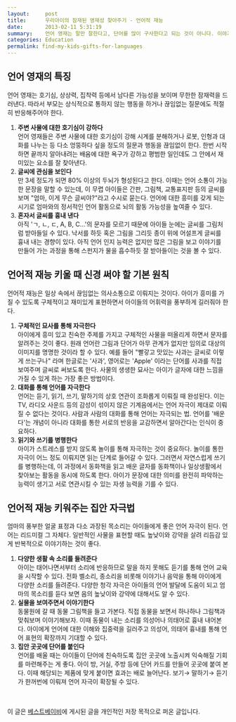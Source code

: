 ```yaml
---
layout:     post
title:      우리아이의 잠재된 영재성 찾아주기 - 언어적 재능
date:       2013-02-11 5:31:19
summary:    언어 영재는 말만 잘한다고, 단어를 많이 구사한다고 되는 것이 아니다. 이야기를 자유자재로 표현할 줄 아는 상상력, 창의력이 전제되어야 한다. 다양한 소리를 통해 청각을 자극해주고 실제 사물과 접목하는 과정을 통해 아이의 언어적 재능이 길러진다.
categories: Education
permalink: find-my-kids-gifts-for-languages
---
```



## 언어 영재의 특징

언어 영재는 호기심, 상상력, 집착력 등에서 남다른 가능성을 보이며 무한한 잠재력을 드러낸다. 따라서 부모는 상식적으로 통하지 않는 행동을 하거나 끊임없는 질문에도 적절히 반응해주어야 한다.

1. <strong>주변 사물에 대한 호기심이 강하다</strong>      
언어 영재들은 주변 사물에 대한 호기심이 강해 시계를 분해하거나 로봇, 인형과 대화를 나누는 등 다소 엉뚱하다 싶을 정도의 질문과 행동을 끊임없이 한다. 한번 시작하면 끝까지 알아내려는 배움에 대한 욕구가 강하고 평범한 일인데도 그 안에서 재미있는 요소를 잘 찾아낸다.
2. <strong>글씨에 관심을 보인다</strong>      
만 3세 정도가 되면 80% 이상의 두뇌가 형성된다고 한다. 이때는 언어 소통이 가능한 문장을 말할 수 있는데, 이 무렵 아이들은 간판, 그림책, 교통표지판 등의 글씨를 보며 "엄마, 이게 무슨 글씨야?"라고 수시로 묻는다. 언어에 대한 흥미를 갖게 되는 시기로 엄마와의 정서적인 언어 활동으로 뇌의 활동 가능성을 높여줄 수 있다.
3. <strong>혼자서 글씨를 흉내 낸다</strong>      
아직 'ㄱ, ㄴ, ㄷ, A, B, C…'의 문자를 모르기 때문에 아이들 눈에는 글씨를 그림처럼 받아들일 수 있다. 낙서를 하듯 혹은 그림을 그리듯 종이 위에 어설프게 글씨를 흉내 내는 경향이 있다. 아직 언어 인지 능력은 없지만 많은 그림을 보고 이야기를 만들어 가는 과정을 통해 스펀지가 물을 흡수하듯 잘 받아들이는 것을 볼 수 있다.



## 언어적 재능 키울 때 신경 써야 할 기본 원칙

언어적 재능은 일상 속에서 끊임없는 의사소통으로 이뤄지는 것이다. 아이가 흥미를 가질 수 있도록 구체적이고 재미있게 표현하면서 아이들의 어휘력을 풍부하게 길러줘야 한다.

1. <strong>구체적인 묘사를 통해 자극한다</strong>      
아이에게 흥미 있고 친숙한 주제를 가지고 구체적인 사물을 떠올리게 하면서 문자를 알려주는 것이 좋다. 원래 언어란 그림과 단어가 아무 관계가 없지만 임의로 대상의 이미지를 명명한 것이라 할 수 있다. 예를 들어 "빨갛고 맛있는 사과는 글씨로 이렇게 쓰는구나" 라며 한글로는 '사과', 영어로는 'Apple' 이라는 단어를 사과를 직접 보여주며 글씨로 써보도록 한다. 사물의 생생한 묘사는 아이가 글자에 대한 느낌을 가질 수 있게 하는 가장 좋은 방법이다.
2. <strong>대화를 통해 언어를 자극한다</strong>      
언어는 듣기, 읽기, 쓰기, 말하기의 상호 연관이 조화롭게 이뤄질 때 완성된다. 이는 TV, 라디오 사운드 등의 감성이 섞이지 않은 기계음에서는 언어 자극이 제대로 이뤄질 수 없다는 것이다. 사람과 사람의 대화를 통해 언어는 자극되는 법. 언어를 '배운다'는 개념이 아니라 대화를 통한 서로의 반응을 교감하면서 알아간다는 인식이 중요하다.
3. <strong>읽기와 쓰기를 병행한다</strong>      
아이가 스트레스를 받지 않도록 놀이를 통해 자극하는 것이 중요하다. 놀이를 통한 자극이 어느 정도 이뤄지면 읽는 단계로 들어갈 수 있다. 그러면서 자연스럽게 쓰기를 병행하는데, 이 과정에서 동화책을 읽고 배운 글자를 동화책이나 일상생활에서 찾아보는 활동을 동시에 하도록 한다. 아이가 문장에 대한 의미를 완전히 파악하는 능력이 생기고 서로 연관시킬 수 있는 자생 능력을 기를 수 있다.



## 언어적 재능 키워주는 집안 자극법

엄마의 풍부한 얼굴 표정과 다소 과장된 목소리는 아이들에게 좋은 언어 자극이 된다. 언어는 리드미컬 그 자체다. 일반적인 사물을 표현할 때도 높낮이와 강약을 살려 리듬감 있게 반복적으로 이야기하는 것이 좋다.

1. <strong>다양한 생활 속 소리를 들려준다</strong>      
아이는 태어나면서부터 소리에 반응하므로 말을 하지 못해도 듣기를 통해 언어 교육을 시작할 수 있다. 전화 벨소리, 종소리을 비롯해 이야기나 음악을 통해 아이에게 다양한 소리를 들려준다. 다양한 청각 자극은 아이들의 언어 발달에 도움이 되고 엄마의 목소리를 듣다 보면 음의 높낮이와 강약에 대해서도 알 수 있다.
2. <strong>실물을 보여주면서 이야기한다</strong>       
동물원에 갈 때 동물 그림책을 들고 가본다. 직접 동물을 보면서 하나하나 그림책과 맞춰보며 이야기해보자. 이때 동물이 내는 소리를 의성어나 의태어로 흉내 내어본다. 아이에게 언어에 대한 이해와 집중력을 길러주고 의성어, 의태어 흉내를 통해 언어 표현의 확장까지 기대할 수 있다.
3. <strong>집안 곳곳에 단어를 붙인다</strong>       
언어를 배울 때는 아이들이 단어에 친숙하도록 집안 곳곳에 노출시켜 익숙해질 기회를 마련해주는 게 좋다. 아이 방, 거실, 주방 등에 단어 카드를 만들어 곳곳에 붙여 본다. 이때 해당되는 제품에 맞게 붙이면 효과는 배로 늘어난다. 보기→ 말하기→ 듣기가 한꺼번에 이뤄져 언어 자극이 확장될 수 있다.


<br /><br />
이 글은 [베스트베이비](http://www.ibestbaby.co.kr)에 게시된 글을 개인적인 저장 목적으로 퍼온 글입니다.